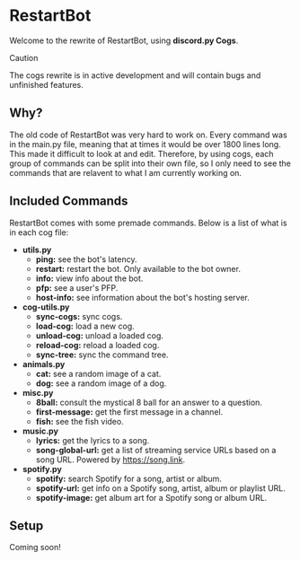 # RestartBot
Welcome to the rewrite of RestartBot, using **discord.py Cogs**.

> [!CAUTION]
> The cogs rewrite is in active development and will contain bugs and unfinished features.

## Why?
The old code of RestartBot was very hard to work on. Every command was in the main.py file, meaning that at times it would be over 1800 lines long. This made it difficult to look at and edit. Therefore, by using cogs, each group of commands can be split into their own file, so I only need to see the commands that are relavent to what I am currently working on.

## Included Commands
RestartBot comes with some premade commands. Below is a list of what is in each cog file:
- **utils.py**
  - **ping:** see the bot's latency.
  - **restart:** restart the bot. Only available to the bot owner.
  - **info:** view info about the bot.
  - **pfp:** see a user's PFP.
  - **host-info:** see information about the bot's hosting server.
- **cog-utils.py**
  - **sync-cogs:** sync cogs.
  - **load-cog:** load a new cog.
  - **unload-cog:** unload a loaded cog.
  - **reload-cog:** reload a loaded cog.
  - **sync-tree:** sync the command tree.
- **animals.py**
  - **cat:** see a random image of a cat.
  - **dog:** see a random image of a dog.
- **misc.py**
  - **8ball:** consult the mystical 8 ball for an answer to a question.
  - **first-message:** get the first message in a channel.
  - **fish:** see the fish video.
- **music.py**
  - **lyrics:** get the lyrics to a song.
  - **song-global-url:** get a list of streaming service URLs based on a song URL. Powered by https://song.link.
- **spotify.py**
  - **spotify:** search Spotify for a song, artist or album.
  - **spotify-url:** get info on a Spotify song, artist, album or playlist URL.
  - **spotify-image:** get album art for a Spotify song or album URL.

## Setup
Coming soon!
